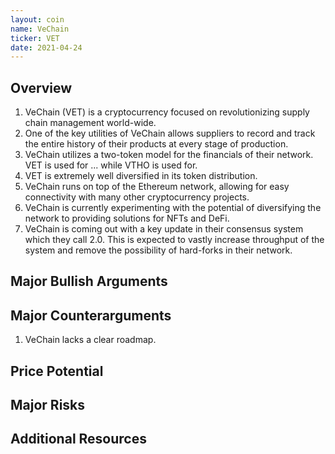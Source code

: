 ```yaml
---
layout: coin
name: VeChain
ticker: VET
date: 2021-04-24
---
```


## Overview

1. VeChain (VET) is a cryptocurrency focused on revolutionizing supply chain management world-wide.
1. One of the key utilities of VeChain allows suppliers to record and track the entire history of their products at every stage of production.
1. VeChain utilizes a two-token model for the financials of their network. VET is used for ... while VTHO is used for.
1. VET is extremely well diversified in its token distribution.
1. VeChain runs on top of the Ethereum network, allowing for easy connectivity with many other cryptocurrency projects.
1. VeChain is currently experimenting with the potential of diversifying the network to providing solutions for NFTs and DeFi.
1. VeChain is coming out with a key update in their consensus system which they call 2.0. This is expected to vastly increase throughput of the system and remove the possibility of hard-forks in their network.

## Major Bullish Arguments

## Major Counterarguments

1. VeChain lacks a clear roadmap.

## Price Potential

## Major Risks

## Additional Resources
